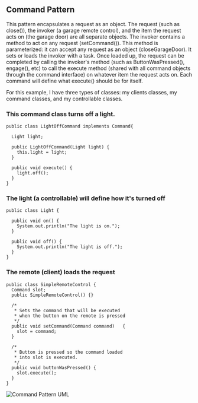## Command Pattern  

This pattern encapsulates a request as an object.  The request (such as close()), the invoker
(a garage remote control), and the item the request acts on (the garage door) are all separate objects.
The invoker contains a method to act on any request (setCommand()).  This method is parameterized: it can accept any 
request as an object (closeGarageDoor).  It sets or loads the invoker with a task.  Once loaded up, the request can be 
completed by calling the invoker's method (such as ButtonWasPressed(), engage(), etc) to call the execute method (shared with all 
command objects through the command interface) on whatever item the request acts on.  Each command will define what
execute() should be for itself.

For this example, I have three types of classes: my clients classes, my command classes, and my controllable classes.

### This command class turns off a light.

    public class LightOffCommand implements Command{

      Light light;

      public LightOffCommand(Light light) {
        this.light = light;
      }

      public void execute() {
        light.off();		
      }	
    }

### The light (a controllable) will define how it's turned off

    public class Light {

      public void on() {
        System.out.println("The light is on.");		
      }	

      public void off() {
        System.out.println("The light is off.");
      }
    }
   
### The remote (client) loads the request

    public class SimpleRemoteControl {
      Command slot;
      public SimpleRemoteControl() {}

      /*
       * Sets the command that will be executed
       * when the button on the remote is pressed
       */
      public void setCommand(Command command) 	{
        slot = command;
      }

      /*
       * Button is pressed so the command loaded
       * into slot is executed.
       */
      public void buttonWasPressed() {
        slot.execute();
      }
    }
 
 ![Command Pattern UML](https://user-images.githubusercontent.com/22779199/35943156-29932e62-0c26-11e8-9212-1a92357d066c.png)
